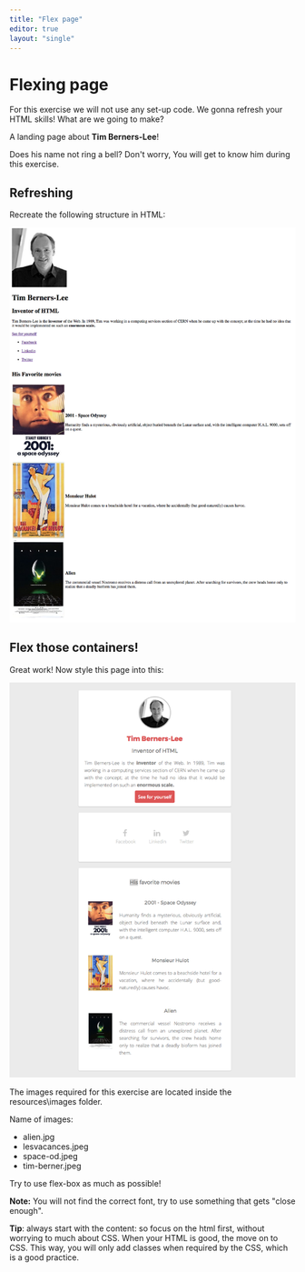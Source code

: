 ```yaml
---
title: "Flex page"
editor: true
layout: "single"
---
```


# Flexing page

For this exercise we will not use any set-up code. We gonna refresh your HTML skills!
What are we going to make?

A landing page about **Tim Berners-Lee**!

Does his name not ring a bell? Don't worry, You will get to know him during this exercise.

## Refreshing

Recreate the following structure in HTML:


![html-example.png](html-example.png)

## Flex those containers!

Great work! Now style this page into this:

![endgoal.png](endgoal.png)

The images required for this exercise are located inside the resources\images folder.

Name of images: 
- alien.jpg
- lesvacances.jpeg
- space-od.jpeg
- tim-berner.jpeg

Try to use flex-box as much as possible!

**Note:** You will not find the correct font, try to use something that gets "close enough".

**Tip**: always start with the content: so focus on the html first, without worrying to much about CSS. When your HTML is good, the move on to CSS. This way, you will only add classes when required by the CSS, which is a good practice.


